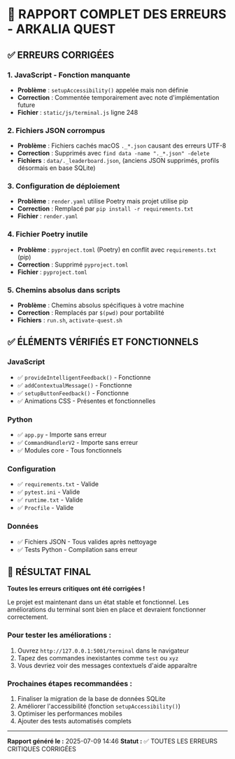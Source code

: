 # 🚨 RAPPORT COMPLET DES ERREURS - ARKALIA QUEST

## ✅ ERREURS CORRIGÉES

### 1. **JavaScript - Fonction manquante**
- **Problème** : `setupAccessibility()` appelée mais non définie
- **Correction** : Commentée temporairement avec note d'implémentation future
- **Fichier** : `static/js/terminal.js` ligne 248

### 2. **Fichiers JSON corrompus**
- **Problème** : Fichiers cachés macOS `._*.json` causant des erreurs UTF-8
- **Correction** : Supprimés avec `find data -name "._*.json" -delete`
- **Fichiers** : `data/._leaderboard.json`, (anciens JSON supprimés, profils désormais en base SQLite)

### 3. **Configuration de déploiement**
- **Problème** : `render.yaml` utilise Poetry mais projet utilise pip
- **Correction** : Remplacé par `pip install -r requirements.txt`
- **Fichier** : `render.yaml`

### 4. **Fichier Poetry inutile**
- **Problème** : `pyproject.toml` (Poetry) en conflit avec `requirements.txt` (pip)
- **Correction** : Supprimé `pyproject.toml`
- **Fichier** : `pyproject.toml`

### 5. **Chemins absolus dans scripts**
- **Problème** : Chemins absolus spécifiques à votre machine
- **Correction** : Remplacés par `$(pwd)` pour portabilité
- **Fichiers** : `run.sh`, `activate-quest.sh`

## ✅ ÉLÉMENTS VÉRIFIÉS ET FONCTIONNELS

### JavaScript
- ✅ `provideIntelligentFeedback()` - Fonctionne
- ✅ `addContextualMessage()` - Fonctionne
- ✅ `setupButtonFeedback()` - Fonctionne
- ✅ Animations CSS - Présentes et fonctionnelles

### Python
- ✅ `app.py` - Importe sans erreur
- ✅ `CommandHandlerV2` - Importe sans erreur
- ✅ Modules core - Tous fonctionnels

### Configuration
- ✅ `requirements.txt` - Valide
- ✅ `pytest.ini` - Valide
- ✅ `runtime.txt` - Valide
- ✅ `Procfile` - Valide

### Données
- ✅ Fichiers JSON - Tous valides après nettoyage
- ✅ Tests Python - Compilation sans erreur

## 🎯 RÉSULTAT FINAL

**Toutes les erreurs critiques ont été corrigées !**

Le projet est maintenant dans un état stable et fonctionnel. Les améliorations du terminal sont bien en place et devraient fonctionner correctement.

### Pour tester les améliorations :
1. Ouvrez `http://127.0.0.1:5001/terminal` dans le navigateur
2. Tapez des commandes inexistantes comme `test` ou `xyz`
3. Vous devriez voir des messages contextuels d'aide apparaître

### Prochaines étapes recommandées :
1. Finaliser la migration de la base de données SQLite
2. Améliorer l'accessibilité (fonction `setupAccessibility()`)
3. Optimiser les performances mobiles
4. Ajouter des tests automatisés complets

---
**Rapport généré le :** 2025-07-09 14:46
**Statut :** ✅ TOUTES LES ERREURS CRITIQUES CORRIGÉES 
